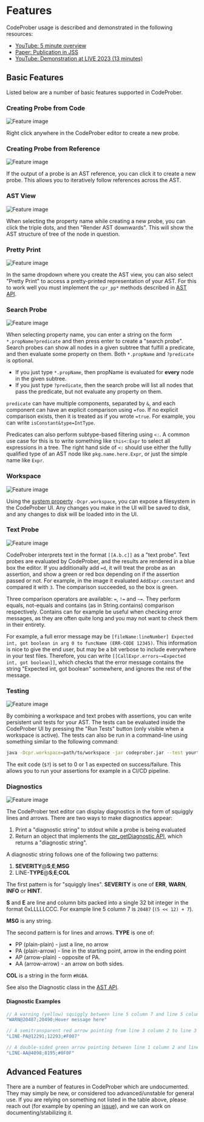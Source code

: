 # Features

CodeProber usage is described and demonstrated in the following resources:

- [YouTube: 5 minute overview](https://www.youtube.com/watch?v=d-KvFy5h9W0)
- [Paper: Publication in JSS](https://doi.org/10.1016/j.jss.2024.111980)
- [YouTube: Demonstration at LIVE 2023 (13 minutes)](https://www.youtube.com/watch?v=lkTJ4VL0xtY)

## Basic Features

Listed below are a number of basic features supported in CodeProber.

### Creating Probe from Code
![Feature image](../media/create_probe.png)

Right click anywhere in the CodeProber editor to create a new probe.

### Creating Probe from Reference
![Feature image](../media/create_probe_from_reference.png)

If the output of a probe is an AST reference, you can click it to create a new probe. This allows you to iteratively follow references across the AST.

### AST View
![Feature image](../media/ast_view.png)

When selecting the property name while creating a new probe, you can click the triple dots, and then "Render AST downwards". This will show the AST structure of tree of the node in question.

### Pretty Print
![Feature image](../media/pretty_print_view.png)

In the same dropdown where you create the AST view, you can also select "Pretty Print" to access a pretty-printed representation of your AST. For this to work well you must implement the `cpr_pp*` methods described in [AST API](../config/ast_api.md).

### Search Probe
![Feature image](../media/search_probe.png)

When selecting property name, you can enter a string on the form `*.propName?predicate` and then press enter to create a "search probe".
Search probes can show all nodes in a given subtree that fulfill a predicate, and then evaluate some property on them.
Both `*.propName` and `?predicate` is optional.

- If you just type `*.propName`, then propName is evaluated for **every** node in the given subtree.
- If you just type `?predicate`, then the search probe will list all nodes that pass the predicate, but not evaluate any property on them.

`predicate` can have multiple components, separated by `&`, and each component can have an explicit comparison using `=foo`. If no explicit comparison exists, then it is treated as if you wrote `=true`. For example, you can write `isConstant&type=IntType`.

Predicates can also perform subtype-based filtering using `<:`. A common use case for this is to write something like `this<:Expr` to select all expressions in a tree. The right hand side of `<:` should use either the fullly qualified type of an AST node like `pkg.name.here.Expr`, or just the simple name like `Expr`.

### Workspace
![Feature image](../media/workspace.png)

Using the [system property](../config/system_properties.md) `-Dcpr.workspace`, you can expose a filesystem in the CodeProber UI. Any changes you make in the UI will be saved to disk, and any changes to disk will be loaded into in the UI.

### Text Probe
![Feature image](../media/text_probe.png)

CodeProber interprets text in the format `[[A.b.c]]` as a "text probe". Text probes are evaluated by CodeProber, and the results are rendered in a blue box the editor. If you additionally add `=d`, it will treat the probe as an assertion, and show a green or red box depending on if the assertion passed or not. For example, in the image it evaluated `AddExpr.constant` and compared it with `3`. The comparison succeeded, so the box is green.

Three comparison operators are available: `=`, `!=` and `~=`. They perform equals, not-equals and contains (as in String.contains) comparison respectively. Contains can for example be useful when checking error messages, as they are often quite long and you may not want to check them in their entirety.

For example, a full error message may be `[fileName:lineNumber] Expected int, got boolean in arg 0 to funcName (ERR-CODE 12345)`.
This information is nice to give the end user, but may be a bit verbose to include everywhere in your test files.
Therefore, you can write `[[CallExpr.errors~=Expected int, got boolean]]`, which checks that the error message contains the string "Expected int, got boolean" somewhere, and ignores the rest of the message.

### Testing
![Feature image](../media/cli_testing.png)

By combining a workspace and text probes with assertions, you can write persistent unit tests for your AST.
The tests can be evaluated inside the CodeProber UI by pressing the "Run Tests" button (only visible when a workspace is active).
The tests can also be run in a command-line using something similar to the following command:
```bash
java -Dcpr.workspace=path/to/workspace -jar codeprober.jar --test yourtool.jar
```
The exit code (`$?`) is set to 0 or 1 as expected on success/failure.
This allows you to run your assertions for example in a CI/CD pipeline.

### Diagnostics
![Feature image](../media/squiggly_line.png)

The CodeProber text editor can display diagnostics in the form of squiggly lines and arrows.
There are two ways to make diagnostics appear:

1) Print a "diagnostic string" to stdout while a probe is being evaluated
2) Return an object that implements the [cpr_getDiagnostic API](../config/ast_api.md), which returns a "diagnostic string".

A diagnostic string follows one of the following two patterns:

1) **SEVERITY**@**S**;**E**;**MSG**
2) LINE-**TYPE**@**S**;**E**;**COL**

The first pattern is for "squiggly lines".
**SEVERITY** is one of **ERR**, **WARN**, **INFO** or **HINT**.

**S** and **E** are line and column bits packed into a single 32 bit integer in the format 0xLLLLLCCC. For example line 5 column 7 is `20487` (`(5 << 12) + 7`).

**MSG** is any string.

The second pattern is for lines and arrows.
**TYPE** is one of:

- PP (plain-plain) - just a line, no arrow
- PA (plain-arrow) - line in the starting point, arrow in the ending point
- AP (arrow-plain) - opposite of PA.
- AA (arrow-arrow) - an arrow on both sides.

**COL** is a string in the form `#RGBA`.

See also the Diagnostic class in the [AST API](../config/ast_api.md#diagnostic-class).

#### Diagnostic Examples

```java
// A warning (yellow) squiggly between line 5 column 7 and line 5 column 10
"WARN@20487;20490;Hover message here"

// A semitransparent red arrow pointing from line 3 column 2 to line 3 column 5
"LINE-PA@12291;12293;#F007"

// A double-sided green arrow pointing between line 1 column 2 and line 3 column 4
"LINE-AA@4098;8195;#0F0F"
```

## Advanced Features

There are a number of features in CodeProber which are undocumented. They may simply be new, or considered too advanced/unstable for general use.
If you are relying on something not listed in the table above, please reach out (for example by opening an [issue](https://github.com/lu-cs-sde/codeprober/issues)), and we can work on documenting/stabilizing it.
